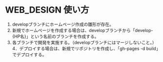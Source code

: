 # WEB_DESIGN 使い方

1. developブランチにホームページ作成の雛形が存在。
2. 新規でホームページを作成する場合は、developブランチから「develop-{HP名}」という名前のブランチを作成する。
3. 各ブランチで開発を実施する。（developブランチにはマージしないこと。）
4．デプロイする場合は、新規でリポジトリを作成し、「gh-pages -d build」でデプロイする。
